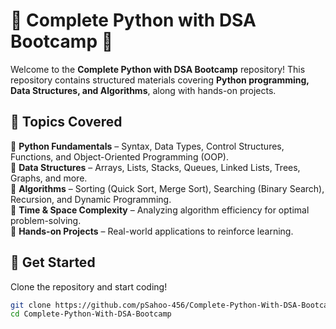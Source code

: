  
 
  

# 🚀 Complete Python with DSA Bootcamp 🐍  

Welcome to the **Complete Python with DSA Bootcamp** repository! This repository contains structured materials covering **Python programming, Data Structures, and Algorithms**, along with hands-on projects.  

## 📌 Topics Covered  

🔹 **Python Fundamentals** – Syntax, Data Types, Control Structures, Functions, and Object-Oriented Programming (OOP).  
🔹 **Data Structures** – Arrays, Lists, Stacks, Queues, Linked Lists, Trees, Graphs, and more.  
🔹 **Algorithms** – Sorting (Quick Sort, Merge Sort), Searching (Binary Search), Recursion, and Dynamic Programming.  
🔹 **Time & Space Complexity** – Analyzing algorithm efficiency for optimal problem-solving.  
🔹 **Hands-on Projects** – Real-world applications to reinforce learning.  




## 🚀 Get Started  
Clone the repository and start coding!  
```sh
git clone https://github.com/pSahoo-456/Complete-Python-With-DSA-Bootcamp.git
cd Complete-Python-With-DSA-Bootcamp



